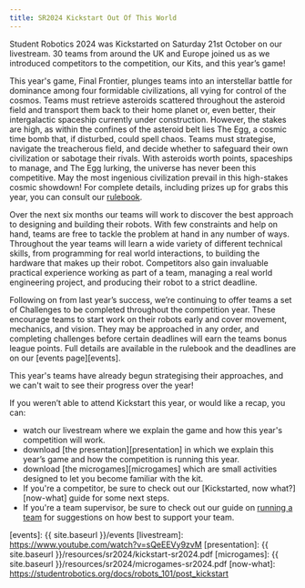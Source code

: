 ```yaml
---
title: SR2024 Kickstart Out Of This World
---
```


Student Robotics 2024 was Kickstarted on Saturday 21st October on our livestream. 30 teams from around the UK and Europe joined us as we introduced competitors to the competition, our Kits, and this year’s game!

This year's game, Final Frontier, plunges teams into an interstellar battle for dominance among four formidable civilizations, all vying for control of the cosmos. Teams must retrieve asteroids scattered throughout the asteroid field and transport them back to their home planet or, even better, their intergalactic spaceship currently under construction. However, the stakes are high, as within the confines of the asteroid belt lies The Egg, a cosmic time bomb that, if disturbed, could spell chaos. Teams must strategise, navigate the treacherous field, and decide whether to safeguard their own civilization or sabotage their rivals. With asteroids worth points, spaceships to manage, and The Egg lurking, the universe has never been this competitive. May the most ingenious civilization prevail in this high-stakes cosmic showdown! For complete details, including prizes up for grabs this year, you can consult our [rulebook][rules].

Over the next six months our teams will work to discover the best approach to designing and building their robots. With few constraints and help on hand, teams are free to tackle the problem at hand in any number of ways. Throughout the year teams will learn a wide variety of different technical skills, from programming for real world interactions, to building the hardware that makes up their robot. Competitors also gain invaluable practical experience working as part of a team, managing a real world engineering project, and producing their robot to a strict deadline.

Following on from last year’s success, we’re continuing to offer teams a set of Challenges to be completed throughout the competition year. These encourage teams to start work on their robots early and cover movement, mechanics, and vision. They may be approached in any order, and completing challenges before certain deadlines will earn the teams bonus league points. Full details are available in the rulebook and the deadlines are on our [events page][events].

This year's teams have already begun strategising their approaches, and we can't wait to see their progress over the year!

If you weren’t able to attend Kickstart this year, or would like a recap, you can:

- watch our livestream where we explain the game and how this year's competition will work.
- download [the presentation][presentation] in which we explain this year’s game and how the competition is running this year.
- download [the microgames][microgames] which are small activities designed to let you become familiar with the kit.
- If you're a competitor, be sure to check out our [Kickstarted, now what?][now-what] guide for some next steps.
- If you're a team supervisor, be sure to check out our guide on [running a team](https://studentrobotics.org/docs/robots_101/team_supervisor) for suggestions on how best to support your team.

[rules]: https://studentrobotics.org/docs/rules/
[events]: {{ site.baseurl }}/events
[livestream]: https://www.youtube.com/watch?v=sQeEEVy9zvM
[presentation]: {{ site.baseurl }}/resources/sr2024/kickstart-sr2024.pdf
[microgames]: {{ site.baseurl }}/resources/sr2024/microgames-sr2024.pdf
[now-what]: https://studentrobotics.org/docs/robots_101/post_kickstart
